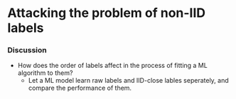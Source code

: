 # Attacking the problem of non-IID labels



### Discussion
   - How does the order of labels affect in the process of fitting a ML algorithm to them? 
      - Let a ML model learn raw labels and IID-close lables seperately, and compare the performance of them. 
